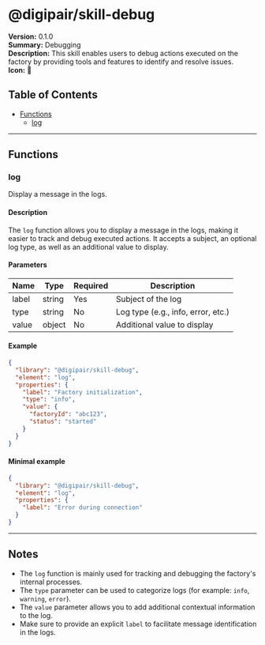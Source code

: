 # @digipair/skill-debug

**Version:** 0.1.0  
**Summary:** Debugging  
**Description:** This skill enables users to debug actions executed on the factory by providing tools and features to identify and resolve issues.  
**Icon:** 🔧

## Table of Contents

- [Functions](#functions)
  - [log](#log)

---

## Functions

### log

Display a message in the logs.

#### Description

The `log` function allows you to display a message in the logs, making it easier to track and debug executed actions. It accepts a subject, an optional log type, as well as an additional value to display.

#### Parameters

| Name  | Type   | Required | Description                        |
| ----- | ------ | -------- | ---------------------------------- |
| label | string | Yes      | Subject of the log                 |
| type  | string | No       | Log type (e.g., info, error, etc.) |
| value | object | No       | Additional value to display        |

#### Example

```json
{
  "library": "@digipair/skill-debug",
  "element": "log",
  "properties": {
    "label": "Factory initialization",
    "type": "info",
    "value": {
      "factoryId": "abc123",
      "status": "started"
    }
  }
}
```

#### Minimal example

```json
{
  "library": "@digipair/skill-debug",
  "element": "log",
  "properties": {
    "label": "Error during connection"
  }
}
```

---

## Notes

- The `log` function is mainly used for tracking and debugging the factory's internal processes.
- The `type` parameter can be used to categorize logs (for example: `info`, `warning`, `error`).
- The `value` parameter allows you to add additional contextual information to the log.
- Make sure to provide an explicit `label` to facilitate message identification in the logs.

